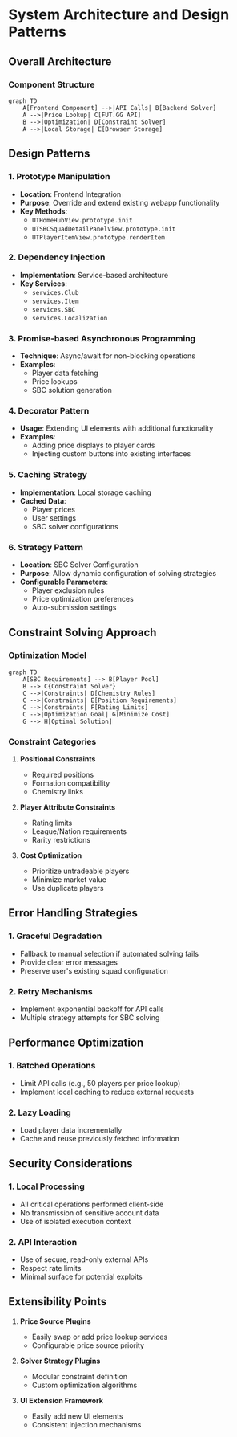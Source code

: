 # System Architecture and Design Patterns

## Overall Architecture

### Component Structure
```mermaid
graph TD
    A[Frontend Component] -->|API Calls| B[Backend Solver]
    A -->|Price Lookup| C[FUT.GG API]
    B -->|Optimization| D[Constraint Solver]
    A -->|Local Storage| E[Browser Storage]
```

## Design Patterns

### 1. Prototype Manipulation
- **Location**: Frontend Integration
- **Purpose**: Override and extend existing webapp functionality
- **Key Methods**:
  - `UTHomeHubView.prototype.init`
  - `UTSBCSquadDetailPanelView.prototype.init`
  - `UTPlayerItemView.prototype.renderItem`

### 2. Dependency Injection
- **Implementation**: Service-based architecture
- **Key Services**:
  - `services.Club`
  - `services.Item`
  - `services.SBC`
  - `services.Localization`

### 3. Promise-based Asynchronous Programming
- **Technique**: Async/await for non-blocking operations
- **Examples**:
  - Player data fetching
  - Price lookups
  - SBC solution generation

### 4. Decorator Pattern
- **Usage**: Extending UI elements with additional functionality
- **Examples**:
  - Adding price displays to player cards
  - Injecting custom buttons into existing interfaces

### 5. Caching Strategy
- **Implementation**: Local storage caching
- **Cached Data**:
  - Player prices
  - User settings
  - SBC solver configurations

### 6. Strategy Pattern
- **Location**: SBC Solver Configuration
- **Purpose**: Allow dynamic configuration of solving strategies
- **Configurable Parameters**:
  - Player exclusion rules
  - Price optimization preferences
  - Auto-submission settings

## Constraint Solving Approach

### Optimization Model
```mermaid
graph TD
    A[SBC Requirements] --> B[Player Pool]
    B --> C{Constraint Solver}
    C -->|Constraints| D[Chemistry Rules]
    C -->|Constraints| E[Position Requirements]
    C -->|Constraints| F[Rating Limits]
    C -->|Optimization Goal| G[Minimize Cost]
    G --> H[Optimal Solution]
```

### Constraint Categories
1. **Positional Constraints**
   - Required positions
   - Formation compatibility
   - Chemistry links

2. **Player Attribute Constraints**
   - Rating limits
   - League/Nation requirements
   - Rarity restrictions

3. **Cost Optimization**
   - Prioritize untradeable players
   - Minimize market value
   - Use duplicate players

## Error Handling Strategies

### 1. Graceful Degradation
- Fallback to manual selection if automated solving fails
- Provide clear error messages
- Preserve user's existing squad configuration

### 2. Retry Mechanisms
- Implement exponential backoff for API calls
- Multiple strategy attempts for SBC solving

## Performance Optimization

### 1. Batched Operations
- Limit API calls (e.g., 50 players per price lookup)
- Implement local caching to reduce external requests

### 2. Lazy Loading
- Load player data incrementally
- Cache and reuse previously fetched information

## Security Considerations

### 1. Local Processing
- All critical operations performed client-side
- No transmission of sensitive account data
- Use of isolated execution context

### 2. API Interaction
- Use of secure, read-only external APIs
- Respect rate limits
- Minimal surface for potential exploits

## Extensibility Points

1. **Price Source Plugins**
   - Easily swap or add price lookup services
   - Configurable price source priority

2. **Solver Strategy Plugins**
   - Modular constraint definition
   - Custom optimization algorithms

3. **UI Extension Framework**
   - Easily add new UI elements
   - Consistent injection mechanisms
